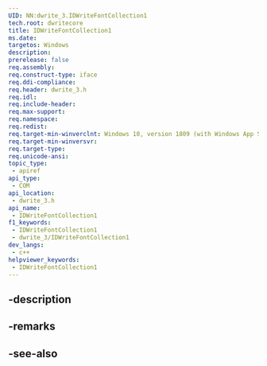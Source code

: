 ```yaml
---
UID: NN:dwrite_3.IDWriteFontCollection1
tech.root: dwritecore
title: IDWriteFontCollection1
ms.date: 
targetos: Windows
description: 
prerelease: false
req.assembly: 
req.construct-type: iface
req.ddi-compliance: 
req.header: dwrite_3.h
req.idl: 
req.include-header: 
req.max-support: 
req.namespace: 
req.redist: 
req.target-min-winverclnt: Windows 10, version 1809 (with Windows App SDK 0.5 or later)
req.target-min-winversvr: 
req.target-type: 
req.unicode-ansi: 
topic_type:
 - apiref
api_type:
 - COM
api_location:
 - dwrite_3.h
api_name:
 - IDWriteFontCollection1
f1_keywords:
 - IDWriteFontCollection1
 - dwrite_3/IDWriteFontCollection1
dev_langs:
 - c++
helpviewer_keywords:
 - IDWriteFontCollection1
---
```


## -description

## -remarks

## -see-also

